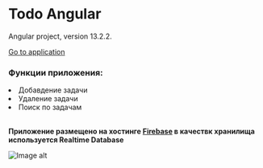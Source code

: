# Todo Angular

Angular project, version 13.2.2.

<a href="https://todo-angular-1299d.web.app">Go to application</a>

<h3>Функции приложения:</h3>
<li>Добавдение задачи</li>
<li>Удаление задачи</li>
<li>Поиск по задачам</li>
<br>

<b>Приложение размещено на хостинге <a href="https://firebase.google.com/">Firebase</a> в качествк хранилища используется Realtime Database</b>

![Image alt](https://github.com/red51143/todo-angular/raw/master/todo.png)

